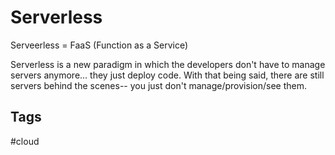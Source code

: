 # Serverless

Serveerless = FaaS (Function as a Service)  

Serverless is a new paradigm in which the developers don't have to manage servers anymore... they just deploy code. With that being said, there are still servers behind the scenes-- you just don't manage/provision/see them.  

## Tags
#cloud
